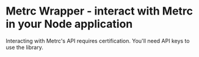 # Metrc Wrapper - interact with Metrc in your Node application #

Interacting with Metrc's API requires certification. You'll need API keys to use the library.
